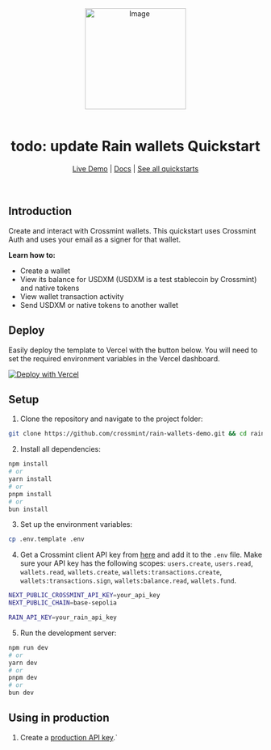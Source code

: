 <div align="center">
<img width="200" alt="Image" src="https://github.com/user-attachments/assets/8b617791-cd37-4a5a-8695-a7c9018b7c70" />
<br>
<br>
<h1>todo: update Rain wallets Quickstart</h1>

<div align="center">
<a href="https://wallets.demos-crossmint.com/">Live Demo</a> | <a href="https://docs.crossmint.com/introduction/platform/wallets">Docs</a> | <a href="https://www.crossmint.com/quickstarts">See all quickstarts</a>
</div>

<br>
<br>
</div>

## Introduction

Create and interact with Crossmint wallets. This quickstart uses Crossmint Auth and uses your email as a signer for that wallet.

**Learn how to:**

- Create a wallet
- View its balance for USDXM (USDXM is a test stablecoin by Crossmint) and native tokens
- View wallet transaction activity
- Send USDXM or native tokens to another wallet

## Deploy

Easily deploy the template to Vercel with the button below. You will need to set the required environment variables in the Vercel dashboard.

[![Deploy with Vercel](https://vercel.com/button)](https://vercel.com/new/clone?repository-url=https%3A%2F%2Fgithub.com%2FCrossmint%2Frain-wallets-demo&env=NEXT_PUBLIC_CROSSMINT_API_KEY,NEXT_PUBLIC_CHAIN,RAIN_API_KEY)

## Setup

1. Clone the repository and navigate to the project folder:

```bash
git clone https://github.com/crossmint/rain-wallets-demo.git && cd rain-wallets-demo
```

2. Install all dependencies:

```bash
npm install
# or
yarn install
# or
pnpm install
# or
bun install
```

3. Set up the environment variables:

```bash
cp .env.template .env
```

4. Get a Crossmint client API key from [here](https://docs.crossmint.com/introduction/platform/api-keys/client-side) and add it to the `.env` file. Make sure your API key has the following scopes: `users.create`, `users.read`, `wallets.read`, `wallets.create`, `wallets:transactions.create`, `wallets:transactions.sign`, `wallets:balance.read`, `wallets.fund`.

```bash
NEXT_PUBLIC_CROSSMINT_API_KEY=your_api_key
NEXT_PUBLIC_CHAIN=base-sepolia

RAIN_API_KEY=your_rain_api_key
```

5. Run the development server:

```bash
npm run dev
# or
yarn dev
# or
pnpm dev
# or
bun dev
```

## Using in production

1. Create a [production API key](https://docs.crossmint.com/introduction/platform/api-keys/client-side).`
